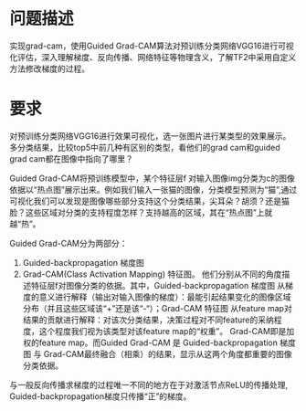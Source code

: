 # 问题描述

实现grad-cam，使用Guided Grad-CAM算法对预训练分类网络VGG16进行可视化评估，深入理解梯度、反向传播、网络特征等物理含义，了解TF2中采用自定义方法修改梯度的过程。

# 要求
对预训练分类网络VGG16进行效果可视化，选一张图片进行某类型的效果展示。
多分类结果，比较top5中前几种有区别的类型，看他们的grad cam和guided grad cam都在图像中指向了哪里？

Guided Grad-CAM将预训练模型中，某个特征层f 对输入图像img分类为c的图像依据以“热点图”展示出来。例如我们输入一张猫的图像，分类模型预测为“猫”,通过可视化我们可以发现是图像哪些部分支持这个分类结果，尖耳朵？胡须？还是猫脸？这些区域对分类的支持程度怎样？支持越高的区域，其在“热点图”上就越“热”。

Guided Grad-CAM分为两部分：
1. Guided-backpropagation 梯度图
2. Grad-CAM(Class Activation Mapping) 特征图。
他们分别从不同的角度描述特征层f对图像分类的依据。其中，Guided-backpropagation 梯度图 从梯度的意义进行解释（输出对输入图像的梯度）：最能引起结果变化的图像区域分布（并且这些区域该“+”还是该“-“）；Grad-CAM 特征图 从feature map对结果的贡献进行解释：对该次分类结果，决策过程对不同feature的采纳程度，这个程度我们视为该类型对该feature map的“权重”。
Grad-CAM即是加权的feature map。而Guided Grad-CAM 是 Guided-backpropagation 梯度图 与 Grad-CAM最终融合（相乘）的结果，显示从这两个角度都重要的图像分类依据。

与一般反向传播求梯度的过程唯一不同的地方在于对激活节点ReLU的传播处理, Guided-backpropagation梯度只传播“正”的梯度。

